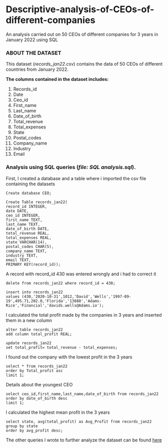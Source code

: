 # Descriptive-analysis-of-CEOs-of-different-companies
An analysis carried out on 50 CEOs of different companies for 3 years in January 2022 using SQL


### ABOUT THE DATASET
This dataset (*records_jan22.csv*) contains the data of 50 CEOs of different countries from January 2022.


**The columns contained in the dataset includes:**
1. Records_id
2. Date
3. Ceo_id
4. First_name
5. Last_name
6. Date_of_birth
7. Total_revenue
8. Total_expenses
9. State
10. Postal_codes
11. Company_name
12. Industry
13. Email

### Analysis using SQL queries (*file: SQL analysis.sql*).

First, I created a database and a table where i imported the csv file containing the datasets
```
Create database CEO;

Create Table records_jan22(
record_id INTEGER, 
date DATE,
ceo_id INTEGER, 
first_name TEXT, 
last_name TEXT, 
date_of_birth DATE, 
total_revenue REAL, 
total_expenses REAL, 
state VARCHAR(14), 
postal_codes CHAR(5), 
company_name TEXT, 
industry TEXT, 
email TEXT, 
PRIMARY KEY(record_id));
```
A record with record_id 430 was entered wrongly and i had to correct it 

```
delete from records_jan22 where record_id = 430;

insert into records_jan22
values (430,'2020-10-31',1012,'David','Wells','1997-09-19',495.71,202.0,'Florida','13888','Adams-Rice','Financial','davids.wells@Adams.io');
```
I calculated the total profit made by the companies in 3 years and inserted them in a new column

```
alter table records_jan22
add column total_profit REAL;

update records_jan22
set total_profit= total_revenue - total_expenses;
```
I found out the company with the lowest profit in the 3 years

```
select * from records_jan22
order by Total_profit asc
limit 1;
```
Details about the youngest CEO 

```
select ceo_id,first_name,last_name,date_of_birth from records_jan22
order by date_of_birth desc
limit 1;
```

I calculated the highest mean profit in the 3 years

```
select state, avg(total_profit) as Avg_Profit from records_jan22
group by state
order by avg_profit desc;
```

The other queries I wrote to further analyze the dataset can be found [here](https://github.com/Jumoke-Lucas/Descriptive-analysis-of-CEOs-of-diffferent-companies/blob/main/Sql%20analysis.sql)






